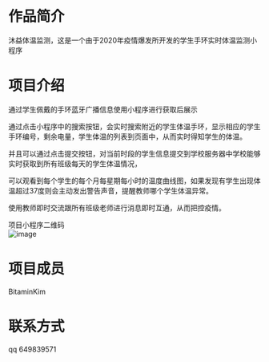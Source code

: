 
# 作品简介

沐益体温监测，这是一个由于2020年疫情爆发所开发的学生手环实时体温监测小程序

# 项目介绍

通过学生佩戴的手环蓝牙广播信息使用小程序进行获取后展示  

通过点击小程序中的搜索按钮，会实时搜索附近的学生体温手环，显示相应的学生手环编号，剩余电量，学生体温的列表到页面中，从而实时得知学生的体温。  

并且可以通过点击提交按钮，对当前时段的学生信息提交到学校服务器中学校能够实时获取到所有班级每天的学生体温情况，  

可以观看到每个学生的每个月每星期每小时的温度曲线图，如果发现有学生出现体温超过37度则会主动发出警告声音，提醒教师哪个学生体温异常。  

使用教师即时交流跟所有班级老师进行消息即时互通，从而把控疫情。  

项目小程序二维码  
![image](https://github.com/BitaminKim/AI-in-RTC_ProgrammingChallenge/raw/master/ChallengeProject/MuyiBandThermometer/QR.jpg)

# 项目成员

BitaminKim

# 联系方式
qq 649839571
